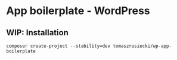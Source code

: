 # App boilerplate - WordPress

WIP: Installation
------------
```
composer create-project --stability=dev tomaszrusiecki/wp-app-boilerplate
```
